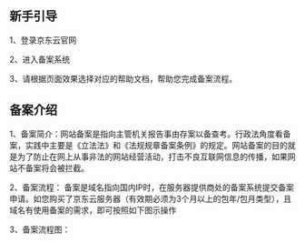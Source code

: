 ## 新手引导

1、登录京东云官网

2、进入备案系统

3、请根据页面效果选择对应的帮助文档，帮助您完成备案流程。

## 备案介绍
1、备案简介：网站备案是指向主管机关报告事由存案以备查考。行政法角度看备案，实践中主要是《立法法》和《法规规章备案条例》的规定。网站备案的目的就是为了防止在网上从事非法的网站经营活动，打击不良互联网信息的传播，如果网站不备案将会被拦截。

2、备案流程：
备案是域名指向国内IP时，在服务器提供商处的备案系统提交备案申请。如您购买了京东云服务器（有效期必须为3个月以上的包年/包月类型），且域名有使用备案的需求，即可按照如下图示操作

3、备案流程图：
